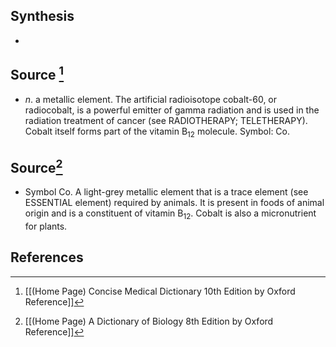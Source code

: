 ## Synthesis
- 
## Source [^1]
- $n$. a metallic element. The artificial radioisotope cobalt-60, or radiocobalt, is a powerful emitter of gamma radiation and is used in the radiation treatment of cancer (see RADIOTHERAPY; TELETHERAPY). Cobalt itself forms part of the vitamin $\mathrm{B}_{12}$ molecule. Symbol: Co.
## Source[^2]
- Symbol Co. A light-grey metallic element that is a trace element (see ESSENTIAL element) required by animals. It is present in foods of animal origin and is a constituent of vitamin $\mathrm{B}_{12}$. Cobalt is also a micronutrient for plants.
## References

[^1]: [[(Home Page) Concise Medical Dictionary 10th Edition by Oxford Reference]]
[^2]: [[(Home Page) A Dictionary of Biology 8th Edition by Oxford Reference]]